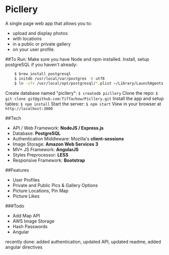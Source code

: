 # Picllery
A single page web app that allows you to: 
* upload and display photos 
* with locations 
* in a public or private gallery 
* on your user profile.

##To Run:
Make sure you have Node and npm installed.
Install, setup postgreSQL if you haven't already:
```sh
    $ brew install postgresql
    $ initdb /usr/local/var/postgres -E utf8
    $ ln -sfv /usr/local/opt/postgresql/*.plist ~/Library/LaunchAgents
```
Create database named "picllery":
`$ createdb picllery`
Clone the repo:
`$ git clone git@github.com:Tiffachow/Picllery.git`
Install the app and setup tables:
`$ npm install`
Start the server:
`$ npm start`
View in your browser at `http://localhost:3000`

##Tech
* API / Web Framework: **NodeJS / Express.js**
* Database: **PostgreSQL**
* Authentication Middleware: Mozilla's **client-sessions**
* Image Storage: **Amazon Web Services 3**
* MV\* JS Framework: **AngularJS**
* Styles Preprocessor: **LESS**
* Responsive Framework: **Bootstrap**

##Features
* User Profiles
* Private and Public Pics & Gallery Options
* Picture Locations, Pin Map
* Picture Likes

###Todo
* Add Map API
* AWS Image Storage
* Hash Passwords
* Angular 

recently done: added authentication, updated API, updated readme, added angular directives
